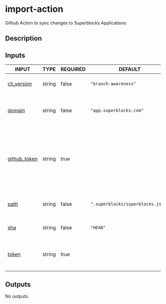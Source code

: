 # import-action

Github Action to sync changes to Superblocks Applications

## Description

## Inputs

<!-- AUTO-DOC-INPUT:START - Do not remove or modify this section -->

|                                INPUT                                 |  TYPE  | REQUIRED |              DEFAULT              |                                         DESCRIPTION                                          |
|----------------------------------------------------------------------|--------|----------|-----------------------------------|----------------------------------------------------------------------------------------------|
|  <a name="input_cli_version"></a>[cli_version](#input_cli_version)   | string |  false   |       `"branch-awareness"`        |                                 The Superblocks CLI version                                  |
|          <a name="input_domain"></a>[domain](#input_domain)          | string |  false   |      `"app.superblocks.com"`      |                  The Superblocks domain where applications <br>are hosted                    |
| <a name="input_github_token"></a>[github_token](#input_github_token) | string |   true   |                                   | The GitHub package registry access <br>token to use when installing <br>the Superblocks CLI  |
|             <a name="input_path"></a>[path](#input_path)             | string |  false   | `".superblocks/superblocks.json"` |                    The relative path to the <br>Superblocks config file                      |
|              <a name="input_sha"></a>[sha](#input_sha)               | string |  false   |             `"HEAD"`              |                                  Commit to push changes for                                  |
|           <a name="input_token"></a>[token](#input_token)            | string |   true   |                                   |                           The Superblocks access token to <br>use                            |

<!-- AUTO-DOC-INPUT:END -->

## Outputs

<!-- AUTO-DOC-OUTPUT:START - Do not remove or modify this section -->
No outputs.
<!-- AUTO-DOC-OUTPUT:END -->

